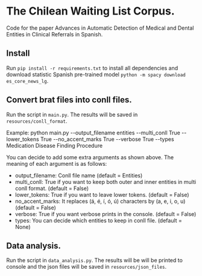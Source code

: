 # The Chilean Waiting List Corpus.

Code for the paper Advances in Automatic Detection of Medical and Dental Entities in Clinical Referrals in Spanish.

## Install

Run `pip install -r requirements.txt` to install all dependencies and download statistic Spanish pre-trained
model `python -m spacy download es_core_news_lg`.

## Convert brat files into conll files.

Run the script in `main.py`. The results will be saved in `resources/conll_format`.

Example: python main.py --output_filename entities --multi_conll True --lower_tokens True --no_accent_marks 
True --verbose True --types Medication Disease Finding Procedure

You can decide to add some extra arguments as shown above. The meaning of each argument is as follows:

- output_filename: Conll file name (default = Entities)
- multi_conll: True if you want to keep both outer and inner entities in multi conll format. (default = False)
- lower_tokens: True if you want to leave lower tokens. (default = False)
- no_accent_marks: It replaces (á, é, í, ó, ú) characters by (a, e, i, o, u) (default = False)
- verbose: True if you want verbose prints in the console. (default = False)
- types: You can decide which entities to keep in conll file. (default = None)


## Data analysis.

Run the script in `data_analysis.py`. The results will be will be printed to console and the json files will be saved in `resources/json_files`. 

